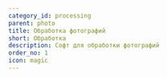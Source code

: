 ```yaml
---
category_id: processing
parent: photo
title: Обработка фотографий
short: Обработка
description: Софт для обработки фотографий
order_no: 1
icon: magic
---
```

